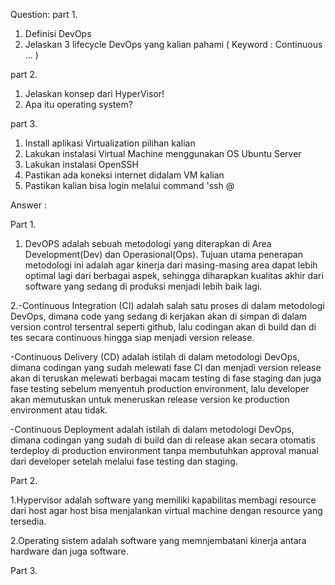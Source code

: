 Question:
part 1.
1. Definisi DevOps
2. Jelaskan 3 lifecycle DevOps yang kalian pahami ( Keyword : Continuous ... )

part 2.
1. Jelaskan konsep dari HyperVisor!
2. Apa itu operating system?

part 3.
1. Install aplikasi Virtualization pilihan kalian
2. Lakukan instalasi Virtual Machine menggunakan OS Ubuntu Server
3. Lakukan instalasi OpenSSH
4. Pastikan ada koneksi internet didalam VM kalian
5. Pastikan kalian bisa login melalui command 'ssh <username>@<address>

Answer :

Part 1.

1. DevOPS adalah sebuah metodologi yang diterapkan di Area Development(Dev) dan Operasional(Ops). 
Tujuan utama penerapan metodologi ini adalah agar kinerja dari masing-masing area dapat lebih optimal lagi dari berbagai aspek,
sehingga diharapkan kualitas akhir dari software yang sedang di produksi menjadi lebih baik lagi.

2.-Continuous Integration (CI)
    adalah salah satu proses di dalam metodologi DevOps, dimana code yang sedang di kerjakan akan di simpan di dalam version control tersentral 
    seperti github, lalu codingan akan di build dan di tes secara continuous hingga siap menjadi version release.
    
  -Continuous Delivery (CD)
    adalah istilah di dalam metodologi DevOps, dimana codingan yang sudah melewati fase CI dan menjadi version release akan di teruskan
    melewati berbagai macam testing di fase staging dan juga fase testing sebelum menyentuh production environment, lalu developer akan memutuskan
    untuk meneruskan release version ke production environment atau tidak.
    
  -Continuous Deployment
    adalah istilah di dalam metodologi DevOps, dimana codingan yang sudah di build dan di release akan secara otomatis terdeploy 
    di production environment tanpa membutuhkan approval manual dari developer setelah melalui fase testing dan staging.
    
 Part 2.
 
 1.Hypervisor adalah software yang memiliki kapabilitas membagi resource dari host agar host bisa menjalankan virtual machine dengan resource yang tersedia.
 
 2.Operating sistem adalah software yang memnjembatani kinerja antara hardware dan juga software.
 
 Part 3.
 
 
  
